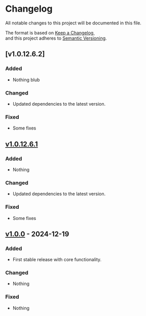 # Changelog

All notable changes to this project will be documented in this file.

The format is based on [Keep a Changelog](https://keepachangelog.com/en/1.0.0/),  
and this project adheres to [Semantic Versioning](https://semver.org/spec/v2.0.0.html).

## [v1.0.12.6.2]
### Added
- Nothing blub

### Changed
- Updated dependencies to the latest version.

### Fixed
- Some fixes

## [v1.0.12.6.1]
### Added
- Nothing

### Changed
- Updated dependencies to the latest version.

### Fixed
- Some fixes

## [v1.0.0] - 2024-12-19
### Added
- First stable release with core functionality.

### Changed
- Nothing

### Fixed
- Nothing

[v1.0.12.6.1]: https://github.com/user0x1337/htb-operator/v1.0.12.6.1
[v1.0.0]: https://github.com/user0x1337/htb-operator/releases/tag/v1.0.0